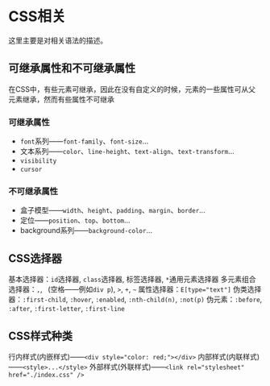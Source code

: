 # CSS相关

这里主要是对相关语法的描述。

## 可继承属性和不可继承属性

在CSS中，有些元素可继承，因此在没有自定义的时候，元素的一些属性可从父元素继承，然而有些属性不可继承

### 可继承属性

+ `font`系列——`font-family`、`font-size`...
+ 文本系列——`color`、`line-height`、`text-align`、`text-transform`...
+ `visibility`
+ `cursor`

### 不可继承属性

+ 盒子模型——`width`、`height`、`padding`、`margin`、`border`...
+ 定位——`position`、`top`、`bottom`...
+ background系列——`background-color`...

## CSS选择器

基本选择器：`id`选择器, `class`选择器, 标签选择器, `*`通用元素选择器
多元素组合选择器：`,`, ` `(空格——例如`div p`), `>`, `+`, `~`
属性选择器：`E[type="text"]`
伪类选择器：`:first-child`, `:hover`, `:enabled`, `:nth-child(n)`, `:not(p)`
伪元素：`:before`, `:after`, `:first-letter`, `:first-line`

## CSS样式种类

行内样式(内嵌样式)——`<div style="color: red;"></div>`
内部样式(内联样式)——`<style>...</style>`
外部样式(外联样式)——`<link rel="stylesheet" href="./index.css" />`